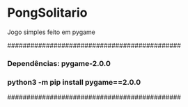 # PongSolitario
Jogo simples feito em pygame

#############################################

### Dependências: pygame-2.0.0 

### python3 -m pip install pygame==2.0.0

#############################################
